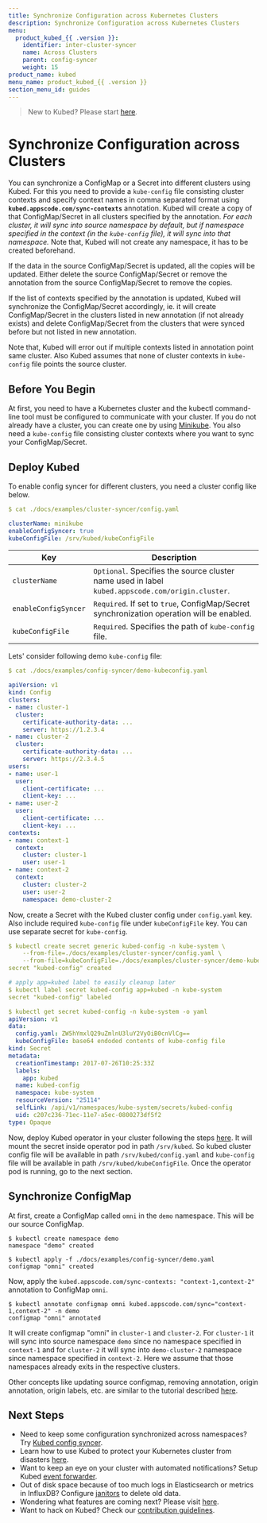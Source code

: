 ```yaml
---
title: Synchronize Configuration across Kubernetes Clusters
description: Synchronize Configuration across Kubernetes Clusters
menu:
  product_kubed_{{ .version }}:
    identifier: inter-cluster-syncer
    name: Across Clusters
    parent: config-syncer
    weight: 15
product_name: kubed
menu_name: product_kubed_{{ .version }}
section_menu_id: guides
---
```


> New to Kubed? Please start [here](/docs/concepts/README.md).

# Synchronize Configuration across Clusters

You can synchronize a ConfigMap or a Secret into different clusters using Kubed. For this you need to provide a `kube-config` file consisting cluster contexts and specify context names in comma separated format using __`kubed.appscode.com/sync-contexts`__ annotation. Kubed will create a copy of that ConfigMap/Secret in all clusters specified by the annotation. _For each cluster, it will sync into source namespace by default, but if namespace specified in the context (in the `kube-config` file), it will sync into that namespace._ Note that, Kubed will not create any namespace, it has to be created beforehand.

If the data in the source ConfigMap/Secret is updated, all the copies will be updated. Either delete the source ConfigMap/Secret or remove the annotation from the source ConfigMap/Secret to remove the copies.

If the list of contexts specified by the annotation is updated, Kubed will synchronize the ConfigMap/Secret accordingly, ie. it will create ConfigMap/Secret  in the clusters listed in new annotation (if not already exists) and delete ConfigMap/Secret from the clusters that were synced before but not listed in new annotation.

Note that, Kubed will error out if multiple contexts listed in annotation point same cluster. Also Kubed assumes that none of cluster contexts in `kube-config` file points the source cluster.

## Before You Begin

At first, you need to have a Kubernetes cluster and the kubectl command-line tool must be configured to communicate with your cluster. If you do not already have a cluster, you can create one by using [Minikube](https://github.com/kubernetes/minikube). You also need a `kube-config` file consisting cluster contexts where you want to sync your ConfigMap/Secret.

## Deploy Kubed

To enable config syncer for different clusters, you need a cluster config like below.

```yaml
$ cat ./docs/examples/cluster-syncer/config.yaml

clusterName: minikube
enableConfigSyncer: true
kubeConfigFile: /srv/kubed/kubeConfigFile
```

| Key                  | Description                                                                                      |
|----------------------|--------------------------------------------------------------------------------------------------|
| `clusterName`        | `Optional`. Specifies the source cluster name used in label `kubed.appscode.com/origin.cluster`. |
| `enableConfigSyncer` | `Required`. If set to `true`, ConfigMap/Secret synchronization operation will be enabled.        |
| `kubeConfigFile`     | `Required`. Specifies the path of `kube-config` file.                                            |

Lets' consider following demo `kube-config` file:

```yaml
$ cat ./docs/examples/config-syncer/demo-kubeconfig.yaml

apiVersion: v1
kind: Config
clusters:
- name: cluster-1
  cluster:
    certificate-authority-data: ...
    server: https://1.2.3.4
- name: cluster-2
  cluster:
    certificate-authority-data: ...
    server: https://2.3.4.5
users:
- name: user-1
  user:
    client-certificate: ...
    client-key: ...
- name: user-2
  user:
    client-certificate: ...
    client-key: ...
contexts:
- name: context-1
  context:
    cluster: cluster-1
    user: user-1
- name: context-2
  context:
    cluster: cluster-2
    user: user-2
    namespace: demo-cluster-2
```

Now, create a Secret with the Kubed cluster config under `config.yaml` key. Also include required `kube-config` file under `kubeConfigFile` key. You can use separate secret for `kube-config`.

```yaml
$ kubectl create secret generic kubed-config -n kube-system \
    --from-file=./docs/examples/cluster-syncer/config.yaml \
    --from-file=kubeConfigFile=./docs/examples/cluster-syncer/demo-kubeconfig.yaml
secret "kubed-config" created

# apply app=kubed label to easily cleanup later
$ kubectl label secret kubed-config app=kubed -n kube-system
secret "kubed-config" labeled

$ kubectl get secret kubed-config -n kube-system -o yaml
apiVersion: v1
data:
  config.yaml: ZW5hYmxlQ29uZmlnU3luY2VyOiB0cnVlCg==
  kubeConfigFile: base64 endoded contents of kube-config file
kind: Secret
metadata:
  creationTimestamp: 2017-07-26T10:25:33Z
  labels:
    app: kubed
  name: kubed-config
  namespace: kube-system
  resourceVersion: "25114"
  selfLink: /api/v1/namespaces/kube-system/secrets/kubed-config
  uid: c207c236-71ec-11e7-a5ec-0800273df5f2
type: Opaque
```

Now, deploy Kubed operator in your cluster following the steps [here](/docs/setup/install.md).  It will mount the secret inside operator pod in path `/srv/kubed`. So kubed cluster config file will be available in path `/srv/kubed/config.yaml` and `kube-config` file will be available in path `/srv/kubed/kubeConfigFile`.  Once the operator pod is running, go to the next section.

## Synchronize ConfigMap

At first, create a ConfigMap called `omni` in the `demo` namespace. This will be our source ConfigMap.

```console
$ kubectl create namespace demo
namespace "demo" created

$ kubectl apply -f ./docs/examples/config-syncer/demo.yaml
configmap "omni" created
```

Now, apply the `kubed.appscode.com/sync-contexts: "context-1,context-2"` annotation to ConfigMap `omni`.

```console
$ kubectl annotate configmap omni kubed.appscode.com/sync="context-1,context-2" -n demo
configmap "omni" annotated
```

It will create configmap "omni" in `cluster-1` and `cluster-2`. For `cluster-1` it will sync into source namespace `demo`  since no namespace specified in `context-1` and for `cluster-2` it will sync into `demo-cluster-2` namespace since namespace specified in `context-2`. Here we assume that those namespaces already exits in the respective clusters.

Other concepts like updating source configmap, removing annotation, origin annotation, origin labels, etc. are similar to the tutorial described [here](/docs/guides/config-syncer/intra-cluster.md).

## Next Steps
 - Need to keep some configuration synchronized across namespaces? Try [Kubed config syncer](/docs/guides/config-syncer/intra-cluster.md).
 - Learn how to use Kubed to protect your Kubernetes cluster from disasters [here](/docs/guides/disaster-recovery/).
 - Want to keep an eye on your cluster with automated notifications? Setup Kubed [event forwarder](/docs/guides/cluster-events/).
 - Out of disk space because of too much logs in Elasticsearch or metrics in InfluxDB? Configure [janitors](/docs/guides/janitors.md) to delete old data.
 - Wondering what features are coming next? Please visit [here](/docs/roadmap.md).
 - Want to hack on Kubed? Check our [contribution guidelines](/docs/CONTRIBUTING.md).
